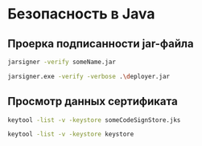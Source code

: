 # Безопасность в Java
## Проерка подписанности jar-файла
```sh
jarsigner -verify someName.jar
```
```sh
jarsigner.exe -verify -verbose .\deployer.jar
```

## Просмотр данных сертификата
```sh
keytool -list -v -keystore someCodeSignStore.jks
```
```sh
keytool -list -v -keystore keystore
```